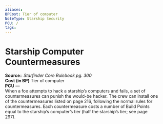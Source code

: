 ```yaml
---
aliases: 
BPCost: Tier of computer 
NoteType: Starship Security
PCU: /
tags: 
---
```


# Starship Computer Countermeasures

**Source**:: _Starfinder Core Rulebook pg. 300_  
**Cost (in BP)** Tier of computer  
**PCU** —  
When a foe attempts to hack a starship’s computers and fails, a set of countermeasures can punish the would-be hacker. The crew can install one of the countermeasures listed on page 216, following the normal rules for countermeasures. Each countermeasure costs a number of Build Points equal to the starship’s computer’s tier (half the starship’s tier; see page 297).
